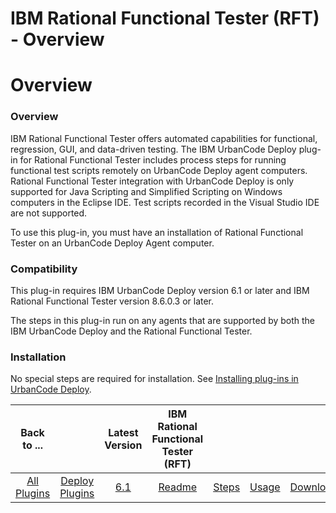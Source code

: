 
IBM Rational Functional Tester (RFT) - Overview
===============================================

# Overview


### Overview




IBM Rational Functional Tester offers automated capabilities for functional, regression, GUI, and data-driven testing. The IBM UrbanCode Deploy plug-in for Rational Functional Tester includes process steps for running functional test scripts remotely on UrbanCode Deploy agent computers. Rational Functional Tester integration with UrbanCode Deploy is only supported for Java Scripting and Simplified Scripting on Windows computers in the Eclipse IDE. Test scripts recorded in the Visual Studio IDE are not supported.

To use this plug-in, you must have an installation of Rational Functional Tester on an UrbanCode Deploy Agent computer.

### Compatibility

This plug-in requires IBM UrbanCode Deploy version 6.1 or later and IBM Rational Functional Tester version 8.6.0.3 or later.

The steps in this plug-in run on any agents that are supported by both the IBM UrbanCode Deploy and the Rational Functional Tester.

### Installation

No special steps are required for installation. See [Installing plug-ins in UrbanCode Deploy](https://community.ibm.com/community/user/wasdevops/blogs/laurel-dickson-bull1/2022/06/13/install-plugins "Installing plug-ins in UrbanCode Deploy").


|Back to ...||Latest Version|IBM Rational Functional Tester (RFT) ||||
| :---: | :---: | :---: | :---: | :---: | :---: | :---: |
|[All Plugins](../../index.md)|[Deploy Plugins](../README.md)|[6.1](https://raw.githubusercontent.com/UrbanCode/IBM-UCD-PLUGINS/main/files/RFT-UCD/RFT-UCD-FunctionalTest-6.1.zip)|[Readme](README.md)|[Steps](steps.md)|[Usage](usage.md)|[Downloads](downloads.md)|
